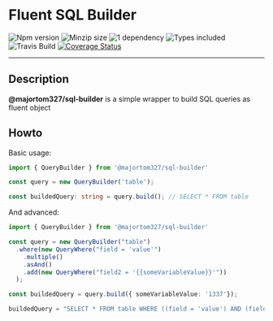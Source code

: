 # Fluent SQL Builder
![Npm version](https://badgen.net/npm/v/@majortom327/sql-builder)
![Minzip size](https://badgen.net/bundlephobia/minzip/@majortom327/sql-builder)
![1 dependency](https://badgen.net/bundlephobia/dependency-count/@majortom327/sql-builder)
![Types included](https://badgen.net/npm/types/@majortom327/sql-builder)
![Travis Build](https://app.travis-ci.com/MajorTom327/sql-builder.svg)
[![Coverage Status](https://coveralls.io/repos/github/MajorTom327/sql-builder/badge.svg?branch=master)](https://coveralls.io/github/MajorTom327/sql-builder?branch=master)

---

## Description
**@majortom327/sql-builder** is a simple wrapper to build SQL queries as fluent object

## Howto


Basic usage:
```ts
import { QueryBuilder } from '@majortom327/sql-builder'

const query = new QueryBuilder('table');

const buildedQuery: string = query.build(); // SELECT * FROM table
```

And advanced:
```ts
import { QueryBuilder } from '@majortom327/sql-builder'

const query = new QueryBuilder("table")
  .where(new QueryWhere("field = 'value'")
    .multiple()
    .asAnd()
    .add(new QueryWhere("field2 = '{{someVariableValue}}'"))
  );

const buildedQuery = query.build({ someVariableValue: '1337'});

buildedQuery = "SELECT * FROM table WHERE ((field = 'value') AND (field2 = 1337))"
```

